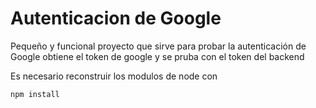 # Autenticacion de Google

Pequeño y funcional proyecto que sirve para probar la autenticación de Google
obtiene el token de google y se pruba con el token del backend


Es necesario reconstruir los modulos de node con

```
npm install
```